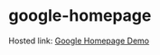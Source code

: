 # google-homepage

Hosted link: [Google Homepage Demo](https://anubhab137.github.io/google-homepage/)
